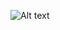 ![Alt text](https://dl.dropboxusercontent.com/s/ifdhfcux76diwlr/chrome_4rva9S9ftj.png "US Elections Chart")
